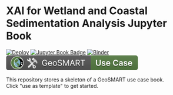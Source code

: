 # XAI for Wetland and Coastal Sedimentation Analysis Jupyter Book

[![Deploy](https://github.com/geo-smart/xai_sedimentation_use_case_book/actions/workflows/deploy.yaml/badge.svg)](https://github.com/geo-smart/xai_sedimentation_use_case_book/actions/workflows/deploy.yaml)
[![Jupyter Book Badge](https://jupyterbook.org/badge.svg)](https://geo-smart.github.io/xai_sedimentation_use_case_book)
[![Binder](https://mybinder.org/badge_logo.svg)](https://mybinder.org/v2/gh/geo-smart/xai_sedimentation_use_case_book/HEAD?urlpath=lab)
[![GeoSMART Use Case](./book/img/use_case_badge.svg)](https://geo-smart.github.io/usecases)

This repository stores a skeleton of a GeoSMART use case book.<br>
Click "use as template" to get started.